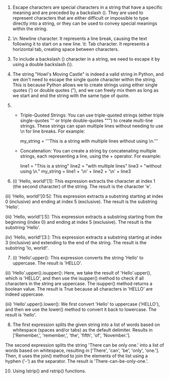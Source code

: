1) Escape characters are special characters in a string that have a specific meaning and are preceded by a backslash (\). They are used to represent characters that are either difficult or impossible to type directly into a string, or they can be used to convey special meanings within the string. 

2) \n: Newline character. It represents a line break, causing the text following it to start on a new line.
   \t: Tab character. It represents a horizontal tab, creating space between characters.

3) To include a backslash (\) character in a string, we need to escape it by using a double backslash (\\). 

4) The string "Howl's Moving Castle" is indeed a valid string in Python, and we don't need to escape the single quote character within the string. This is because Python allows we to create strings using either single quotes (') or double quotes ("), and we can freely mix them as long as we start and end the string with the same type of quote.

5) * Triple-Quoted Strings: You can use triple-quoted strings (either triple single-quotes ''' or triple double-quotes """) to create multi-line   strings. These strings can span multiple lines without needing to use \n for line breaks. For example:

      my_string = '''This is a string
      with multiple lines
      without using \\n.'''

   * Concatenation: You can create a string by concatenating multiple strings, each representing a line, using the + operator. For example:

      line1 = "This is a string"
      line2 = "with multiple lines"
      line3 = "without using \\n."
      my_string = line1 + '\n' + line2 + '\n' + line3

6) (i) 'Hello, world!'[1]:
       This expression extracts the character at index 1 (the second character) of the string. The result is the character 'e'.

  (ii) 'Hello, world!'[0:5]: This expression extracts a substring starting at index 0 (inclusive) and ending at index 5 (exclusive). The result is the substring 'Hello'.

 (iii) 'Hello, world!'[:5]: This expression extracts a substring starting from the beginning (index 0) and ending at index 5 (exclusive). The result is the substring 'Hello'.

  (iv) 'Hello, world!'[3:]: This expression extracts a substring starting at index 3 (inclusive) and extending to the end of the string. The result is the substring 'lo, world!'.

7) (i) 'Hello'.upper(): This expression converts the string 'Hello' to uppercase. The result is 'HELLO'.

  (ii) 'Hello'.upper().isupper(): Here, we take the result of 'Hello'.upper(), which is 'HELLO', and then use the isupper() method to check if all characters in the string are uppercase. The isupper() method returns a boolean value. The result is True because all characters in 'HELLO' are indeed uppercase.

 (iii) 'Hello'.upper().lower(): We first convert 'Hello' to uppercase ('HELLO'), and then we use the lower() method to convert it back to lowercase. The result is 'hello'.

8) The first expression splits the given string into a list of words based on whitespace (spaces and/or tabs) as the default delimiter. Results in ['Remember,', 'remember,', 'the', 'fifth', 'of', 'November.'].

The second expression splits the string 'There can be only one.' into a list of words based on whitespace, resulting in ['There', 'can', 'be', 'only', 'one.']. Then, it uses the join() method to join the elements of the list using a hyphen ('-') as the separator. The result is 'There-can-be-only-one.'.

10) Using lstrip() and rstrip() functions.